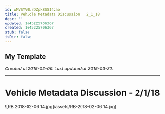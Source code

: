 ```yaml
---
id: wMVSYVOLrDZpk8SSI4zao
title: Vehicle Metadata Discussion   2_1_18
desc: ''
updated: 1645225706367
created: 1645225706367
stub: false
isDir: false
---
```

My Template
---

_Created at 2018-02-06._
_Last updated at 2018-03-26._




---

# Vehicle Metadata Discussion - 2/1/18


![RB 2018-02-06 14.jpg](assets/RB-2018-02-06 14.jpg)

